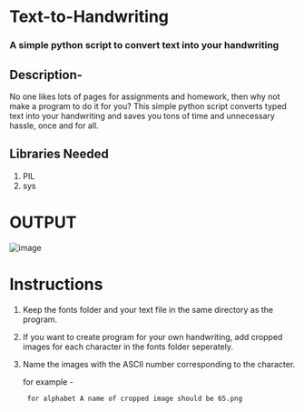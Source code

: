 # Text-to-Handwriting 
### A simple python script to convert text into your handwriting

## Description- 
No one likes lots of pages for assignments and homework, then why not make a program to do it for you? This simple python script converts typed text into your handwriting and saves you tons of time and unnecessary hassle, once and for all. 

## Libraries Needed
1. PIL 
2. sys
# OUTPUT
![image](https://github.com/Nish57/Text-To-Handwriting/assets/105223628/3f01224c-a8fe-451d-9d24-32c836f6c409)

# Instructions 

1. Keep the fonts folder and your text file in the same directory as the program.

2. If you want to create program for your own handwriting, add cropped images for each character in the fonts folder seperately.

3. Name the images with the ASCII number corresponding to the character.

   for example -
   
        for alphabet A name of cropped image should be 65.png

